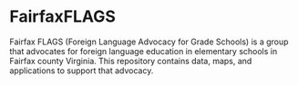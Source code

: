 # FairfaxFLAGS
Fairfax FLAGS (Foreign Language Advocacy for Grade Schools) is a group that advocates for foreign language education in elementary schools in Fairfax county Virginia. This repository contains data, maps, and applications to support that advocacy.

